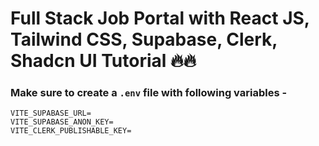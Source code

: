 # Full Stack Job Portal with React JS, Tailwind CSS, Supabase, Clerk, Shadcn UI Tutorial 🔥🔥
### Make sure to create a `.env` file with following variables -
```
VITE_SUPABASE_URL=
VITE_SUPABASE_ANON_KEY=
VITE_CLERK_PUBLISHABLE_KEY=
```
